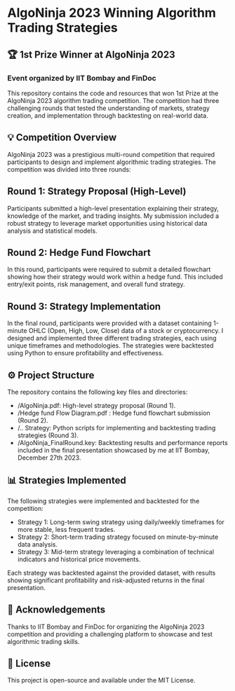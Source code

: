 # AlgoNinja 2023 Winning Algorithm Trading Strategies
## 🏆 1st Prize Winner at AlgoNinja 2023
### Event organized by IIT Bombay and FinDoc

This repository contains the code and resources that won 1st Prize at the AlgoNinja 2023 algorithm trading competition. The competition had three challenging rounds that tested the understanding of markets, strategy creation, and implementation through backtesting on real-world data.

## 💡 Competition Overview
AlgoNinja 2023 was a prestigious multi-round competition that required participants to design and implement algorithmic trading strategies. The competition was divided into three rounds:

## Round 1: Strategy Proposal (High-Level)
Participants submitted a high-level presentation explaining their strategy, knowledge of the market, and trading insights. My submission included a robust strategy to leverage market opportunities using historical data analysis and statistical models.

## Round 2: Hedge Fund Flowchart
In this round, participants were required to submit a detailed flowchart showing how their strategy would work within a hedge fund. This included entry/exit points, risk management, and overall fund strategy.

## Round 3: Strategy Implementation
In the final round, participants were provided with a dataset containing 1-minute OHLC (Open, High, Low, Close) data of a stock or cryptocurrency. I designed and implemented three different trading strategies, each using unique timeframes and methodologies. The strategies were backtested using Python to ensure profitability and effectiveness.

## ⚙️ Project Structure
The repository contains the following key files and directories:

- /AlgoNinja.pdf: High-level strategy proposal (Round 1).
- /Hedge fund Flow Diagram.pdf : Hedge fund flowchart submission (Round 2).
- /.. Strategy: Python scripts for implementing and backtesting trading strategies (Round 3).
- /AlgoNinja_FinalRound.key: Backtesting results and performance reports included in the final presentation showcased by me at IIT Bombay, December 27th 2023.

## 📊 Strategies Implemented
The following strategies were implemented and backtested for the competition:

- Strategy 1: Long-term swing strategy using daily/weekly timeframes for more stable, less frequent trades.
- Strategy 2: Short-term trading strategy focused on minute-by-minute data analysis. 
- Strategy 3: Mid-term strategy leveraging a combination of technical indicators and historical price movements.
  
Each strategy was backtested against the provided dataset, with results showing significant profitability and risk-adjusted returns in the final presentation.

## 🏅 Acknowledgements
Thanks to IIT Bombay and FinDoc for organizing the AlgoNinja 2023 competition and providing a challenging platform to showcase and test algorithmic trading skills.

## 📄 License
This project is open-source and available under the MIT License.
